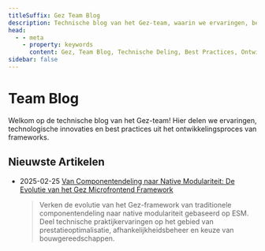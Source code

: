 ```yaml
---
titleSuffix: Gez Team Blog
description: Technische blog van het Gez-team, waarin we ervaringen, best practices en technologische innovaties op het gebied van frameworkontwikkeling delen.
head:
  - - meta
    - property: keywords
      content: Gez, Team Blog, Technische Deling, Best Practices, Ontwikkelingservaring
sidebar: false
---
```


# Team Blog

Welkom op de technische blog van het Gez-team! Hier delen we ervaringen, technologische innovaties en best practices uit het ontwikkelingsproces van frameworks.

## Nieuwste Artikelen

- 2025-02-25 [Van Componentendeling naar Native Modulariteit: De Evolutie van het Gez Microfrontend Framework](./birth-of-gez.md)
  > Verken de evolutie van het Gez-framework van traditionele componentendeling naar native modulariteit gebaseerd op ESM. Deel technische praktijkervaringen op het gebied van prestatieoptimalisatie, afhankelijkheidsbeheer en keuze van bouwgereedschappen.